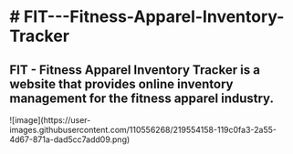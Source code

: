 <h1># FIT---Fitness-Apparel-Inventory-Tracker</h1>
<h2>FIT - Fitness Apparel Inventory Tracker is a website that provides online inventory management for the fitness apparel industry.</h2>
![image](https://user-images.githubusercontent.com/110556268/219554158-119c0fa3-2a55-4d67-871a-dad5cc7add09.png)

